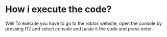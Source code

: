 # How i execute the code?
Well To execute you have to go to the roblox website, open the console by pressing f12 and select console and paste it the code and press enter.
